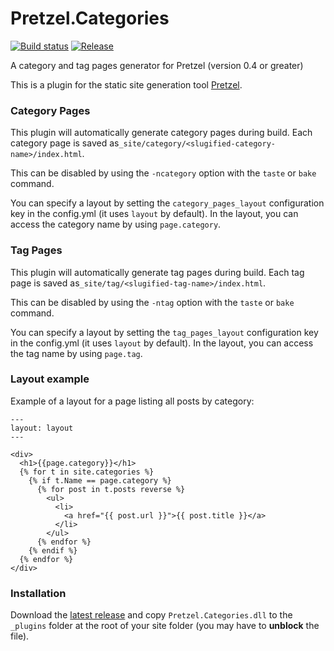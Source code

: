 # Pretzel.Categories

[![Build status](https://ci.appveyor.com/api/projects/status/srtnat4hbs1xqr8m?svg=true)](https://ci.appveyor.com/project/k94ll13nn3/pretzel-categories)
[![Release](https://img.shields.io/github/release/k94ll13nn3/Pretzel.Categories.svg)](https://github.com/k94ll13nn3/Pretzel.Categories/releases/latest)

A category and tag pages generator for Pretzel (version 0.4 or greater)

This is a plugin for the static site generation tool [Pretzel](https://github.com/Code52/pretzel).

### Category Pages

This plugin will automatically generate category pages during build. Each category page is saved as`_site/category/<slugified-category-name>/index.html`.

This can be disabled by using the `-ncategory` option with the `taste` or `bake` command.

You can specify a layout by setting the `category_pages_layout` configuration key in the config.yml (it uses `layout` by default). In the layout, you can access the category name by using `page.category`.

### Tag Pages

This plugin will automatically generate tag pages during build. Each tag page is saved as`_site/tag/<slugified-tag-name>/index.html`.

This can be disabled by using the `-ntag` option with the `taste` or `bake` command.

You can specify a layout by setting the `tag_pages_layout` configuration key in the config.yml (it uses `layout` by default). In the layout, you can access the tag name by using `page.tag`.


### Layout example

Example of a layout for a page listing all posts by category:

```
---
layout: layout
---

<div>
  <h1>{{page.category}}</h1>
  {% for t in site.categories %}
    {% if t.Name == page.category %}
      {% for post in t.posts reverse %}
        <ul>
          <li>
            <a href="{{ post.url }}">{{ post.title }}</a>
          </li>
        </ul>
      {% endfor %}
    {% endif %}
  {% endfor %}
</div>
```

### Installation

Download the [latest release](https://github.com/k94ll13nn3/Pretzel.Categories/releases/latest) and copy `Pretzel.Categories.dll` to the `_plugins` folder at the root of your site folder (you may have to **unblock** the file).
